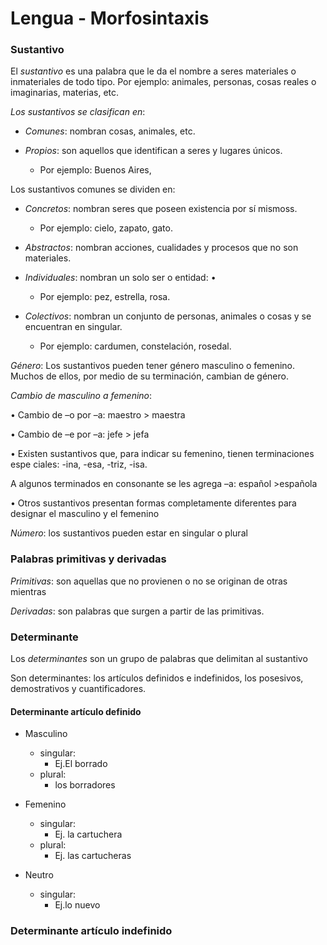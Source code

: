 # Lengua - Morfosintaxis

 ### Sustantivo

El *sustantivo* es una palabra que le da el nombre a seres materiales o inmateriales de todo tipo.
Por ejemplo: animales, personas, cosas reales o imaginarias, materias, etc.

*Los sustantivos se clasifican en*:

- *Comunes*: nombran cosas, animales, etc.

- *Propios*: son aquellos que identifican a seres y lugares únicos.
   - Por ejemplo: Buenos Aires, 

Los sustantivos comunes se dividen en:

- *Concretos*: nombran seres que poseen existencia por sí mismoss.
  - Por ejemplo: cielo, zapato, gato.

- *Abstractos*: nombran acciones, cualidades y procesos que no son materiales.

- *Individuales*: nombran un solo ser o entidad: •
   - Por ejemplo: pez, estrella, rosa.

 - *Colectivos*: nombran un conjunto de personas, animales o cosas y se encuentran en singular. 
   - Por ejemplo: cardumen, constelación, rosedal.

*Género*: Los sustantivos pueden tener género masculino o femenino. Muchos
de ellos, por medio de su terminación, cambian de género. 

*Cambio de masculino a femenino*:

• Cambio de –o por –a: maestro > maestra

• Cambio de –e por –a: jefe > jefa

• Existen sustantivos que, para indicar su femenino, tienen terminaciones espe
ciales: -ina, -esa, -triz, -isa.

A algunos terminados en consonante se les agrega –a: español >española

• Otros sustantivos presentan formas completamente diferentes para designar el
masculino y el femenino

*Número*: los sustantivos pueden estar en singular o plural




### Palabras primitivas y derivadas

*Primitivas*: son aquellas que no provienen o no se originan de otras
mientras 

*Derivadas*: son palabras que surgen a partir de las primitivas.

### Determinante

Los *determinantes* son un grupo de palabras que delimitan al sustantivo

Son determinantes: los artículos definidos e indefinidos, los posesivos, demostrativos y
cuantificadores.


#### Determinante artículo definido

- Masculino
  - singular:
    - Ej.El borrado
  - plural:
    - los borradores

- Femenino
  - singular:
    - Ej. la cartuchera
  - plural:
     - Ej. las cartucheras

 - Neutro
    - singular:
      - Ej.lo nuevo

### Determinante artículo indefinido

